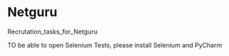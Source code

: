 # Netguru
Recrutation_tasks_for_Netguru

TO be able to open Selenium Tests, please install Selenium and PyCharm